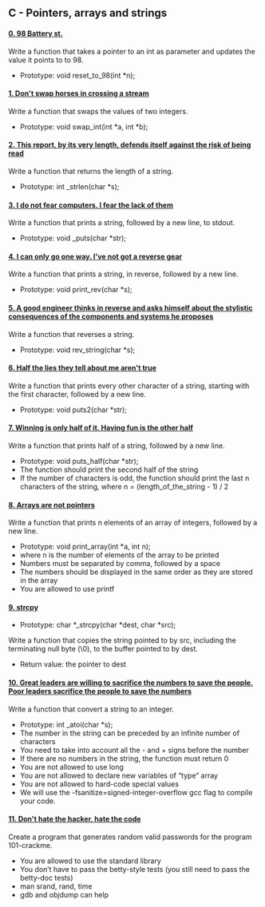 ##  C - Pointers, arrays and strings

#### [0. 98 Battery st.](0-reset_to_98.c)

Write a function that takes a pointer to an int as parameter and updates the value it points to to 98.

- Prototype: void reset_to_98(int *n);

#### [1. Don't swap horses in crossing a stream](1-swap.c)

Write a function that swaps the values of two integers.

- Prototype: void swap_int(int *a, int *b);

#### [2. This report, by its very length, defends itself against the risk of being read](2-strlen.c)

Write a function that returns the length of a string.

- Prototype: int _strlen(char *s);

#### [3. I do not fear computers. I fear the lack of them](3-puts.c)

Write a function that prints a string, followed by a new line, to stdout.

- Prototype: void _puts(char *str);

#### [4. I can only go one way. I've not got a reverse gear](4-print_rev.c)

Write a function that prints a string, in reverse, followed by a new line.

- Prototype: void print_rev(char *s);

#### [5. A good engineer thinks in reverse and asks himself about the stylistic consequences of the components and systems he proposes](5-rev_string.c)

Write a function that reverses a string.

- Prototype: void rev_string(char *s);

#### [6. Half the lies they tell about me aren't true](6-puts2.c)

Write a function that prints every other character of a string, starting with the first character, followed by a new line.

- Prototype: void puts2(char *str);

#### [7. Winning is only half of it. Having fun is the other half](7-puts_half.c)

Write a function that prints half of a string, followed by a new line.

- Prototype: void puts_half(char *str);
- The function should print the second half of the string
- If the number of characters is odd, the function should print the last n characters of the string, where n = (length_of_the_string - 1) / 2

#### [8. Arrays are not pointers](8-print_array.c)

Write a function that prints n elements of an array of integers, followed by a new line.

- Prototype: void print_array(int *a, int n);
- where n is the number of elements of the array to be printed
- Numbers must be separated by comma, followed by a space
- The numbers should be displayed in the same order as they are stored in the array
- You are allowed to use printf

#### [9. strcpy](9-strcpy.c)

- Prototype: char *_strcpy(char *dest, char *src);

Write a function that copies the string pointed to by src, including the terminating null byte (\0), to the buffer pointed to by dest.

- Return value: the pointer to dest

#### [10. Great leaders are willing to sacrifice the numbers to save the people. Poor leaders sacrifice the people to save the numbers](100-atoi.c)

Write a function that convert a string to an integer.

- Prototype: int _atoi(char *s);
- The number in the string can be preceded by an infinite number of characters
- You need to take into account all the - and + signs before the number
- If there are no numbers in the string, the function must return 0
- You are not allowed to use long
- You are not allowed to declare new variables of “type” array
- You are not allowed to hard-code special values
- We will use the -fsanitize=signed-integer-overflow gcc flag to compile your code.

#### [11. Don't hate the hacker, hate the code](101-keygen.c)

Create a program that generates random valid passwords for the program 101-crackme.

- You are allowed to use the standard library
- You don’t have to pass the betty-style tests (you still need to pass the betty-doc tests)
- man srand, rand, time
- gdb and objdump can help 
